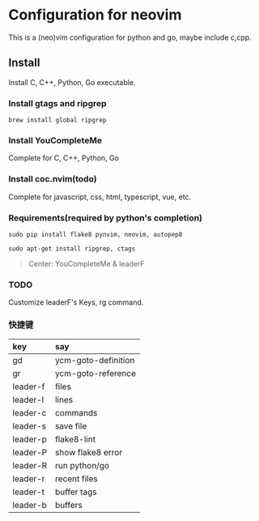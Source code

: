 # Configuration for neovim

This is a (neo)vim configuration for python and go, maybe include c,cpp.


## Install

Install C, C++, Python, Go executable.

### Install gtags and ripgrep

`brew install global ripgrep`

### Install YouCompleteMe

Complete for C, C++, Python, Go

### Install coc.nvim(todo)

Complete for javascript, css, html, typescript, vue, etc.

### Requirements(required by python's completion)

`sudo pip install flake8 pynvim, neovim, autopep8`

`sudo apt-get install ripgrep, ctags`

> Center: YouCompleteMe & leaderF

### TODO

Customize leaderF's Keys, rg command.


### 快捷键

|      key | say                 |
|    :---- | :---                |
|       gd | ycm-goto-definition |
|       gr | ycm-goto-reference  |
| leader-f | files               |
| leader-l | lines               |
| leader-c | commands            |
| leader-s | save file           |
| leader-p | flake8-lint         |
| leader-P | show flake8 error   |
| leader-R | run python/go       |
| leader-r | recent files        |
| leader-t | buffer tags         |
| leader-b | buffers             |

